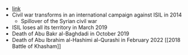 - [link](https://en.wikipedia.org/wiki/Syrian_civil_war)
- Civil war transforms in an international campaign against ISIL in 2014
    - Spillover of the Syrian civil war
- ISIL loses all its territory in March 2019
- Death of Abu Bakr al-Baghdadi in October 2019
- Death of Abu Ibrahim al-Hashimi al-Qurashi in February 2022
[[2018 Battle of Khasham]]